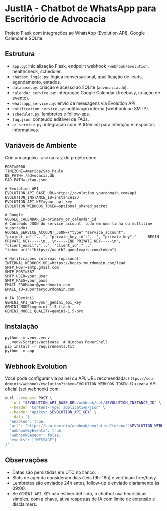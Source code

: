 # JustIA - Chatbot de WhatsApp para Escritório de Advocacia

Projeto Flask com integrações ao WhatsApp (Evolution API), Google Calendar e SQLite.

## Estrutura
- `app.py`: inicialização Flask, endpoint webhook `/webhook/evolution`, healthcheck, scheduler.
- `chatbot_logic.py`: lógica conversacional, qualificação de leads, agendamento, estados.
- `database.py`: criação e acesso ao SQLite (`advocacia.db`).
- `calendar_service.py`: integração Google Calendar (freebusy, criação de evento).
- `whatsapp_service.py`: envio de mensagens via Evolution API.
- `notification_service.py`: notificação interna (webhook ou SMTP).
- `scheduler.py`: lembretes e follow-ups.
- `faq.json`: conteúdo editável de FAQs.
 - `ai_service.py`: integração com IA (Gemini) para intenção e respostas informativas.

## Variáveis de Ambiente
Crie um arquivo `.env` na raiz do projeto com:

```
PORT=8000
TIMEZONE=America/Sao_Paulo
DB_PATH=./advocacia.db
FAQ_PATH=./faq.json

# Evolution API
EVOLUTION_API_BASE_URL=https://evolution.yourdomain.com/api
EVOLUTION_INSTANCE_ID=instance123
EVOLUTION_API_KEY=your_api_key
EVOLUTION_WEBHOOK_TOKEN=optional_shared_secret

# Google
GOOGLE_CALENDAR_ID=primary_or_calendar_id
# Conteúdo JSON do service account (tudo em uma linha ou multiline suportado)
GOOGLE_SERVICE_ACCOUNT_JSON={"type":"service_account", "project_id":"...", "private_key_id":"...", "private_key":"-----BEGIN PRIVATE KEY-----\n...\n-----END PRIVATE KEY-----\n", "client_email":"...", "client_id":"...", "token_uri":"https://oauth2.googleapis.com/token"}

# Notificações internas (opcional)
INTERNAL_WEBHOOK_URL=https://hooks.yourdomain.com/lead
SMTP_HOST=smtp.gmail.com
SMTP_PORT=587
SMTP_USER=your_user
SMTP_PASS=your_pass
EMAIL_FROM=bot@yourdomain.com
EMAIL_TO=suporte@yourdomain.com

# IA (Gemini)
GEMINI_API_KEY=your_gemini_api_key
GEMINI_MODEL=gemini-1.5-flash
GEMINI_MODEL_QUALITY=gemini-1.5-pro
```

## Instalação
```
python -m venv .venv
. .venv/Scripts/activate  # Windows PowerShell
pip install -r requirements.txt
python -m app
```

## Webhook Evolution
Você pode configurar via painel ou API. URL recomendada: `https://seu-dominio/webhook/evolution?token=EVOLUTION_WEBHOOK_TOKEN`.
Ou use a API oficial ([set webhook](https://doc.evolution-api.com/v2/api-reference/webhook/set)) com:
```bash
curl --request POST \
  --url "$EVOLUTION_API_BASE_URL/webhook/set/$EVOLUTION_INSTANCE_ID" \
  --header 'Content-Type: application/json' \
  --header "apikey: $EVOLUTION_API_KEY" \
  --data '{
  "enabled": true,
  "url": "https://seu-dominio/webhook/evolution?token='"$EVOLUTION_WEBHOOK_TOKEN"'",
  "webhookByEvents": true,
  "webhookBase64": false,
  "events": ["MESSAGE"]
}'
```

## Observações
- Datas são persistidas em UTC no banco.
- Slots de agenda consideram dias úteis (9h–18h) e verificam free/busy.
- Lembretes são enviados 24h antes; follow-up é enviado diariamente às 09:00.
- Se `GEMINI_API_KEY` não estiver definido, o chatbot usa heurísticas simples; com a chave, ativa respostas de IA com limite de extensão e disclaimers.
